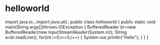 # helloworld
import java.io.*;
import java.util.*;
public class helloworld
{
public static void main(String args[])throws IOException
{
BufferedReader br=new BufferedReader(new InputStreamReader(System.in));
String a=br.readLine();
for(int i=0;i<=5;i++)
{
System.out.println("Hello");
}
}
}
